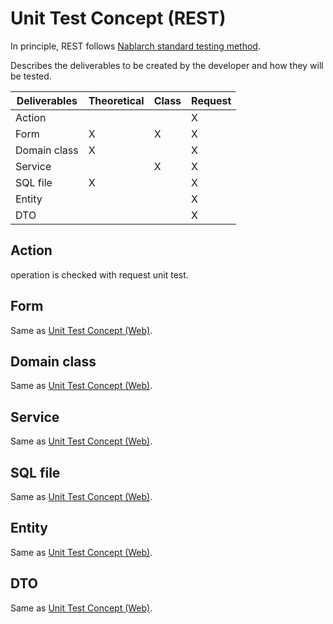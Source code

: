 # Unit Test Concept (REST)

In principle, REST follows [Nablarch standard testing method](https://nablarch.github.io/docs/LATEST/doc/en/development_tools/testing_framework/index.html).

Describes the deliverables to be created by the developer and how they will be tested.

| Deliverables  | Theoretical | Class      | Request |
| ------------- | ----------- | ---------- | ------- |
| Action        |             |            | X       |
| Form          | X           | X          | X       |
| Domain class  | X           |            | X       |
| Service       |             | X          | X       |
| SQL file      | X           |            | X       |
| Entity        |             |            | X       |
| DTO           |             |            | X       |

## Action

operation is checked with request unit test.

## Form

Same as [Unit Test Concept (Web)](./Unit_test_concept_(Web).md#form).

## Domain class

Same as [Unit Test Concept (Web)](./Unit_test_concept_(Web).md#domain-class).

## Service

Same as [Unit Test Concept (Web)](./Unit_test_concept_(Web).md#service).

## SQL file

Same as [Unit Test Concept (Web)](./Unit_test_concept_(Web).md#sql-file).

## Entity

Same as [Unit Test Concept (Web)](./Unit_test_concept_(Web).md#entity).

## DTO

Same as [Unit Test Concept (Web)](./Unit_test_concept_(Web).md#dto).